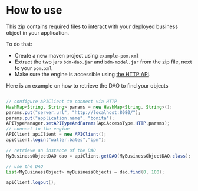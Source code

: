 # How to use


This zip contains required files to interact with your deployed business object in your application.


To do that:

* Create a new maven project using `example-pom.xml`
* Extract the two jars `bdm-dao.jar` and `bdm-model.jar` from the zip file, next to your `pom.xml`
* Make sure the engine is accessible using [the HTTP API](https://documentation.bonitasoft.com/bonita/latest/configure-client-of-bonita-bpm-engine#_server_configuration_to_accept_http_connection).

Here  is an example on how to retrieve the DAO to find your objects
```java

// configure APIClient to connect via HTTP
HashMap<String, String> params = new HashMap<String, String>();
params.put("server.url", "http://localhost:8080/");
params.put("application.name", "bonita");
APITypeManager.setAPITypeAndParams(ApiAccessType.HTTP,params);
// connect to the engine
APIClient apiClient = new APIClient();
apiClient.login("walter.bates","bpm");

// retrieve an instance of the DAO
MyBusinessObjectDAO dao = apiClient.getDAO(MyBusinessObjectDAO.class);

// use the DAO
List<MyBusinessObject> myBusinessObjects = dao.find(0, 100);

apiClient.logout();
```
